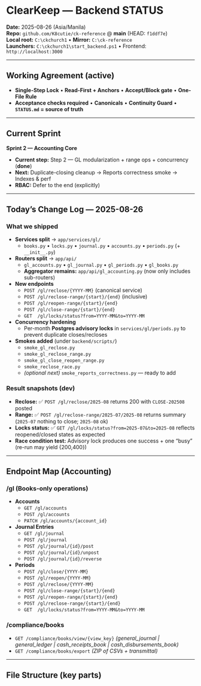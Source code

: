 # ClearKeep — Backend STATUS

**Date:** 2025-08-26 (Asia/Manila)  
**Repo:** `github.com/K8cutie/ck-reference` @ **main** (HEAD: `f1ddf7e`)  
**Local root:** `C:\ckchurch1`  •  **Mirror:** `C:\ck-reference`  
**Launchers:** `C:\ckchurch1\start_backend.ps1`  •  Frontend: `http://localhost:3000`

---

## Working Agreement (active)
- **Single-Step Lock** • **Read-First + Anchors** • **Accept/Block gate** • **One-File Rule**  
- **Acceptance checks required** • **Canonicals** • **Continuity Guard** • **`STATUS.md` = source of truth**

---

## Current Sprint
**Sprint 2 — Accounting Core**

- **Current step:** Step 2 — GL modularization + range ops + concurrency (**done**)  
- **Next:** Duplicate-closing cleanup → Reports correctness smoke → Indexes & perf  
- **RBAC:** Defer to the end (explicitly)

---

## Today’s Change Log — 2025-08-26

### What we shipped
- **Services split** → `app/services/gl/`
  - `books.py` • `locks.py` • `journal.py` • `accounts.py` • `periods.py` (+ `__init__.py`)
- **Routers split** → `app/api/`
  - `gl_accounts.py` • `gl_journal.py` • `gl_periods.py` • `gl_books.py`  
  - **Aggregator remains:** `app/api/gl_accounting.py` (now only includes sub-routers)
- **New endpoints**
  - `POST /gl/reclose/{YYYY-MM}` (canonical service)
  - `POST /gl/reclose-range/{start}/{end}` (inclusive)
  - `POST /gl/reopen-range/{start}/{end}`
  - `POST /gl/close-range/{start}/{end}`
  - `GET  /gl/locks/status?from=YYYY-MM&to=YYYY-MM`
- **Concurrency hardening**
  - Per-month **Postgres advisory locks** in `services/gl/periods.py` to prevent duplicate closes/recloses
- **Smokes added** (under `backend/scripts/`)
  - `smoke_gl_reclose.py`
  - `smoke_gl_reclose_range.py`
  - `smoke_gl_close_reopen_range.py`
  - `smoke_reclose_race.py`
  - *(optional next)* `smoke_reports_correctness.py` — ready to add

### Result snapshots (dev)
- **Reclose:** ✅ `POST /gl/reclose/2025-08` returns 200 with `CLOSE-202508` posted
- **Range:** ✅ `POST /gl/reclose-range/2025-07/2025-08` returns summary (`2025-07` nothing to close; `2025-08` ok)
- **Locks status:** ✅ `GET /gl/locks/status?from=2025-07&to=2025-08` reflects reopened/closed states as expected
- **Race condition test:** Advisory lock produces one success + one “busy” (re-run may yield {200,400})

---

## Endpoint Map (Accounting)

### /gl (Books-only operations)
- **Accounts**
  - `GET /gl/accounts`
  - `POST /gl/accounts`
  - `PATCH /gl/accounts/{account_id}`
- **Journal Entries**
  - `GET /gl/journal`
  - `POST /gl/journal`
  - `POST /gl/journal/{id}/post`
  - `POST /gl/journal/{id}/unpost`
  - `POST /gl/journal/{id}/reverse`
- **Periods**
  - `POST /gl/close/{YYYY-MM}`
  - `POST /gl/reopen/{YYYY-MM}`
  - `POST /gl/reclose/{YYYY-MM}`
  - `POST /gl/close-range/{start}/{end}`
  - `POST /gl/reopen-range/{start}/{end}`
  - `POST /gl/reclose-range/{start}/{end}`
  - `GET  /gl/locks/status?from=YYYY-MM&to=YYYY-MM`

### /compliance/books
- `GET /compliance/books/view/{view_key}`  *(general_journal | general_ledger | cash_receipts_book | cash_disbursements_book)*
- `GET /compliance/books/export` *(ZIP of CSVs + transmittal)*

---

## File Structure (key parts)

